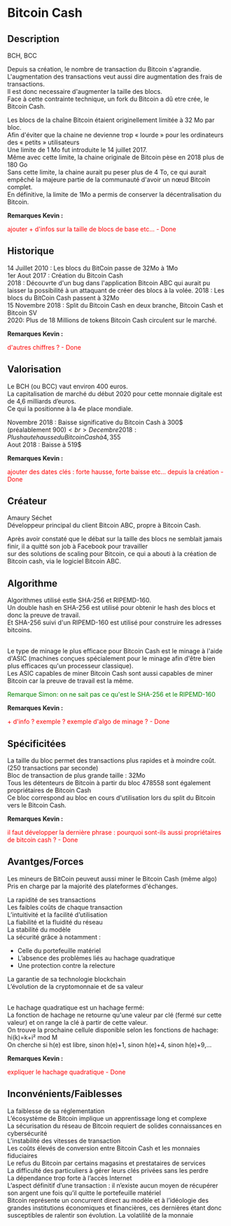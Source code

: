 <h1>Bitcoin Cash</h1>

<h2>Description</h2>
BCH, BCC

<p>Depuis sa création, le nombre de transaction du Bitcoin s'agrandie. <br>
L'augmentation des transactions veut aussi dire augmentation des frais de transactions.<br>
Il est donc necessaire d'augmenter la taille des blocs.<br>
Face à cette contrainte technique, un fork du Bitcoin a dû etre crée, le Bitcoin Cash.</p>

Les blocs de la chaîne Bitcoin étaient originellement limitée à 32 Mo par bloc. <br>
Afin d'éviter que la chaine ne devienne trop « lourde » pour les ordinateurs des « petits » utilisateurs <br>
Une limite de 1 Mo fut introduite le 14 juillet 2017. <br>
Même avec cette limite, la chaine originale de Bitcoin pèse en 2018 plus de 180 Go <br>
Sans cette limite, la chaine aurait pu peser plus de 4 To, ce qui aurait empêché la majeure partie de la communauté d'avoir un nœud Bitcoin complet. <br>
En définitive, la limite de 1Mo a permis de conserver la décentralisation du Bitcoin. 
</p>

<strong>Remarques Kevin :</strong>
<p style="color: red">ajouter + d'infos sur la taille de blocs de base etc... - Done</p>

<h2>Historique</h2>

<p>14 Juillet 2010 : Les blocs du BitCoin passe de 32Mo à 1Mo<br>
1er Aout 2017 : Création du Bitcoin Cash<br>
2018 : Découvrte d'un bug dans l'application Bitcoin ABC qui aurait pu laisser la possibilité à un attaquant de créer des blocs à la volée.
2018 : Les blocs du BitCoin Cash passent à 32Mo<br>
15 Novembre 2018 : Split du Bitcoin Cash en deux branche, Bitcoin Cash et Bitcoin SV<br>
2020: Plus de 18 Millions de tokens Bitcoin Cash circulent sur le marché.</p>

<strong>Remarques Kevin :</strong>
<p style="color: red">d'autres chiffres ? - Done</p>

<h2>Valorisation</h2>

<p>Le BCH (ou BCC) vaut environ 400 euros.<br>
La capitalisation de marché du début 2020 pour cette monnaie digitale est de 4,6 milliards d’euros.<br>
Ce qui la positionne à la 4e place mondiale.<br>

Novembre 2018 : Baisse significative du Bitcoin Cash à 300$ (préalablement 900$)<br>
Decembre 2018 : Plus haute hausse du Bitcoin Cash à 4,355$<br>
Aout 2018 : Baisse à 519$
</p>

<strong>Remarques Kevin :</strong>
<p style="color: red">ajouter des dates clés : forte hausse, forte baisse etc... depuis la création - Done</p>

<h2>Créateur</h2>

<p>Amaury Séchet<br>
Développeur principal du client Bitcoin ABC, propre à Bitcoin Cash.</p>
Après avoir constaté que le débat sur la taille des blocs ne semblait jamais finir, il a quitté son job à Facebook pour travailler <br>
sur des solutions de scaling pour Bitcoin, ce qui a abouti à la création de Bitcoin cash, via le logiciel Bitcoin ABC.

<h2>Algorithme</h2>

<p>Algorithmes utilisé estle SHA-256 et RIPEMD-160. <br>
Un double hash en SHA-256 est utilisé pour obtenir le hash des blocs et donc la preuve de travail.<br>
Et SHA-256 suivi d'un RIPEMD-160 est utilisé pour construire les adresses bitcoins. <br><br>


Le type de minage le plus efficace pour Bitcoin Cash est le minage à l'aide d'ASIC (machines conçues spécialement pour le minage afin d'être bien plus efficaces qu'un processeur classique). <br>
Les ASIC capables de miner Bitcoin Cash sont aussi capables de miner Bitcoin car la preuve de travail est la même. 

</p>

<p style="color: green">Remarque Simon: on ne sait pas ce qu'est le SHA-256 et le RIPEMD-160</p>

<strong>Remarques Kevin :</strong>
<p style="color: red">+ d'info ? exemple ? exemple d'algo de minage ? - Done</p>


<h2>Spécificitées</h2>

<p>La taille du bloc permet des transactions plus rapides et à moindre coût. (250 transactions par seconde)<br>
Bloc de transaction de plus grande taille : 32Mo<br>
Tous les détenteurs de Bitcoin à partir du bloc 478558 sont également propriétaires de Bitcoin Cash<br>
Ce bloc correspond au bloc en cours d'utilisation lors du split du Bitcoin vers le Bitcoin Cash.</p>

<strong>Remarques Kevin :</strong>
<p style="color: red">il faut développer la dernière phrase : pourquoi sont-ils aussi propriétaires de bitcoin cash ? - Done</p>

<h2>Avantges/Forces</h2>

<p>Les mineurs de BitCoin peuveut aussi miner le Bitcoin Cash (même algo)<br>
Pris en charge par la majorité des plateformes d'échanges.<br>

La rapidité de ses transactions<br>
Les faibles coûts de chaque transaction<br>
L’intuitivité et la facilité d’utilisation<br>
La fiabilité et la fluidité du réseau<br>
La stabilité du modèle<br>
La sécurité grâce à notamment :<br>
<ul>
	<li>Celle du portefeuille matériel</li>
	<li>L’absence des problèmes liés au hachage quadratique</li>
	<li>Une protection contre la relecture</li>
 </ul>
La garantie de sa technologie blockchain<br>
L’évolution de la cryptomonnaie et de sa valeur<br><br>

Le hachage quadratique est un hachage fermé: <br>
La fonction de hachage ne retourne qu'une valeur par clé (fermé sur cette valeur) et on range la clé à partir de cette valeur.<br>
On trouve la prochaine cellule disponible selon les fonctions de hachage:<br>
hi(k)=k+i² mod M<br>
On cherche si h(e) est libre, sinon h(e)+1, sinon h(e)+4, sinon h(e)+9,...
</p>

<strong>Remarques Kevin :</strong>
<p style="color: red">expliquer le hachage quadratique - Done</p>

<h2>Inconvénients/Faiblesses</h2>


<p>La faiblesse de sa réglementation<br>
L’écosystème de Bitcoin implique un apprentissage long et complexe<br>
La sécurisation du réseau de Bitcoin requiert de solides connaissances en cybersécurité<br>
L’instabilité des vitesses de transaction<br>
Les coûts élevés de conversion entre Bitcoin Cash et les monnaies fiduciaires<br>
Le refus du Bitcoin par certains magasins et prestataires de services<br>
La difficulté des particuliers à gérer leurs clés privées sans les perdre<br>
La dépendance trop forte à l’accès Internet<br>
L’aspect définitif d’une transaction : il n’existe aucun moyen de récupérer son argent une fois qu’il quitte le portefeuille matériel<br>
Bitcoin représente un concurrent direct au modèle et à l’idéologie des grandes institutions économiques et financières, ces dernières étant donc susceptibles de ralentir son évolution.
La volatilité de la monnaie</p>